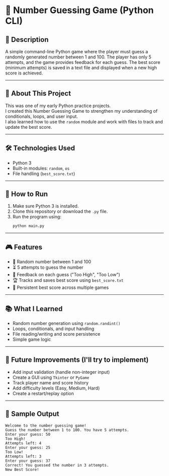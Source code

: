 # 🎯 Number Guessing Game (Python CLI)

## 📄 Description
A simple command-line Python game where the player must guess a randomly generated number between 1 and 100. The player has only 5 attempts, and the game provides feedback for each guess. The best score (minimum attempts) is saved in a text file and displayed when a new high score is achieved.

---

## 🌱 About This Project  
This was one of my early Python practice projects.  
I created this Number Guessing Game to strengthen my understanding of conditionals, loops, and user input.  
I also learned how to use the `random` module and work with files to track and update the best score.

---

## 🛠️ Technologies Used
- Python 3
- Built-in modules: `random`, `os`
- File handling (`best_score.txt`)

---

## 🚀 How to Run
1. Make sure Python 3 is installed.
2. Clone this repository or download the `.py` file.
3. Run the program using:
   ```bash
   python main.py
   ```

---

## 🎮 Features
- 🎲 Random number between 1 and 100
- ⏳ 5 attempts to guess the number
- 🧠 Feedback on each guess ("Too High", "Too Low")
- 🏆 Tracks and saves best score using `best_score.txt`
- 📂 Persistent best score across multiple games

---

## 📚 What I Learned
- Random number generation using `random.randint()`
- Loops, conditionals, and input handling
- File reading/writing and score persistence
- Simple game logic

---

## 📝 Future Improvements (I'll try to implement)
- Add input validation (handle non-integer input)
- Create a GUI using `Tkinter` or `PyGame`
- Track player name and score history
- Add difficulty levels (Easy, Medium, Hard)
- Create a restart/replay option

---

## 📸 Sample Output

```
Welcome to the number guessing game!
Guess the number between 1 to 100. You have 5 attempts.
Enter your guess: 50
Too High!
Attempts left: 4
Enter your guess: 25
Too Low!
Attempts left: 3
Enter your guess: 37
Correct! You guessed the number in 3 attempts.
New Best Score!
```
